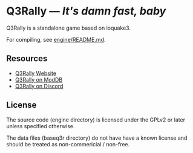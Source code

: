 Q3Rally — *It's damn fast, baby*
===============================


Q3Rally is a standalone game based on ioquake3.

For compiling, see [engine/README.md](engine/README.md).

## Resources

* [Q3Rally Website](http://www.q3rally.com)
* [Q3Rally on ModDB](https://www.moddb.com/games/q3rally)
* [Q3Rally on Discord](https://discord.gg/rX8Sxmh)

## License
The source code (engine directory) is licensed under the GPLv2 or later unless specified otherwise.

The data files (baseq3r directory) do not have have a known license and should be treated as non-commericial / non-free.
